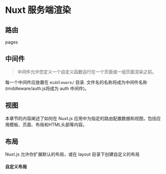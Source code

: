 # Nuxt 服务端渲染

## 路由
pages

## 中间件
> 中间件允许您定义一个自定义函数运行在一个页面或一组页面渲染之前。

每一个中间件应放置在 `middleware/` 目录. 文件名的名称将成为中间件名称(middleware/auth.js将成为 auth 中间件)。

## 视图
本章节的内容阐述了如何在 Nuxt.js 应用中为指定的路由配置数据和视图，包括应用模板、页面、布局和HTML头部等内容。


## 布局
Nuxt.js 允许你扩展默认的布局，或在 layout 目录下创建自定义的布局

#### 自定义布局
